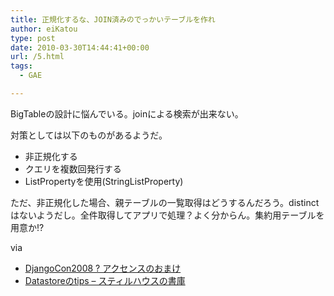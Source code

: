 ```yaml
---
title: 正規化するな、JOIN済みのでっかいテーブルを作れ
author: eiKatou
type: post
date: 2010-03-30T14:44:41+00:00
url: /5.html
tags:
  - GAE

---
```

<div class="section">
  <p>
    BigTableの設計に悩んでいる。joinによる検索が出来ない。
  </p>
  
  <p>
    対策としては以下のものがあるようだ。
  </p>
  
  <ul>
    <li>
      非正規化する
    </li>
    <li>
      クエリを複数回発行する
    </li>
    <li>
      ListPropertyを使用(StringListProperty)
    </li>
  </ul>
  
  <p>
    ただ、非正規化した場合、親テーブルの一覧取得はどうするんだろう。distinctはないようだし。全件取得してアプリで処理？よく分からん。集約用テーブルを用意か!?
  </p>
  
  <p>
    via
  </p>
  
  <ul>
    <li>
      <a href="http://omake.accense.com/wiki/DjangoCon2008" target="_blank"> DjangoCon2008 ? アクセンスのおまけ </a>
    </li>
    <li>
      <a href="http://d.hatena.ne.jp/kazunori_279/20090617/1245212016" target="_blank">Datastoreのtips &#8211; スティルハウスの書庫</a>
    </li>
  </ul>
</div>
